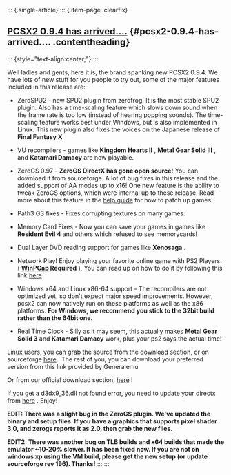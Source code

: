 ::: {.single-article}
::: {.item-page .clearfix}
## [PCSX2 0.9.4 has arrived....](/136-pcsx2-0-9-4-has-arrived.html) {#pcsx2-0.9.4-has-arrived.... .contentheading}

::: {style="text-align:center;"}
:::

Well ladies and gents, here it is, the brand spanking new PCSX2 0.9.4.
We have lots of new stuff for you people to try out, some of the major
features included in this release are:

- ZeroSPU2 - new SPU2 plugin from zerofrog. It is the most stable SPU2
plugin. Also has a time-scaling feature which slows down sound when the
frame rate is too low (instead of hearing popping sounds). The
time-scaling feature works best under Windows, but is also implemented
in Linux. This new plugin also fixes the voices on the Japanese release
of **Final Fantasy X**

- VU recompilers - games like **Kingdom Hearts II** , **Metal Gear Solid
III** , and **Katamari Damacy** are now playable.

- ZeroGS 0.97 - **ZeroGS DirectX has gone open source!** You can
download it from sourceforge. A lot of bug fixes in this release and the
added support of AA modes up to x16! One new feature is the ability to
tweak ZeroGS options, which were internal up to these release. Read more
about this feature in the [help
guide](/config-guide/official-english-pcsx2-configuration-guide.html)
for how to patch up games.

- Path3 GS fixes - Fixes corrupting textures on many games.

- Memory Card Fixes - Now you can save your games in games like
**Resident Evil 4** and others which refused to see memorycards!

- Dual Layer DVD reading support for games like **Xenosaga** .

- Network Play! Enjoy playing your favorite online game with PS2
Players. ( **[WinPCap](http://www.winpcap.org/install/default.htm)
Required** ), You can read up on how to do it by following this link
[here](http://forums.pcsx2.net/Thread-How-To-Play-Online-Guide)

- Windows x64 and Linux x86-64 support - The recompilers are not
optimized yet, so don't expect major speed improvements. However, pcsx2
can now natively run on these platforms as well as the x86 platforms.
**For Windows, we recommend you stick to the 32bit build rather than the
64bit one.**

- Real Time Clock - Silly as it may seem, this actually makes **Metal
Gear Solid 3** and **Katamari Damacy** work, plus your ps2 says the
actual time!

Linux users, you can grab the source from the download section, or on
sourceforge [here](http://sourceforge.net/svn/?group_id=79721) .
The rest of you, you can download your preferred version from this link
provided by Generalemu
[](http://www.generalemu.net/pcsx2archive/archive/pcsx2_v0.9.4/index.htm)

Or from our official download section,
[here](/download/viewcategory/33-pcsx2-v0-9-4.html) !

If you get a d3dx9_36.dll not found error, you need to update your
directx from
[here](http://www.microsoft.com/en-us/download/details.aspx?id=35) .
Enjoy!

**EDIT: There was a slight bug in the ZeroGS plugin. We've updated the
binary and setup files. If you have a graphics that supports pixel
shader 3.0, and zerogs reports it as 2.0, then grab the new files.**

**EDIT2: There was another bug on TLB builds and x64 builds that made
the emulator ~10-20% slower. It has been fixed now. If you are not on
windows xp using the VM build, please get the new setup (or update
sourceforge rev 196). Thanks!**
:::
:::
